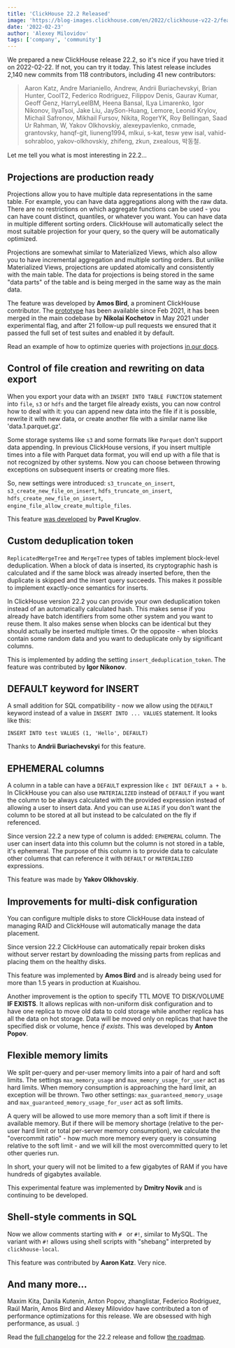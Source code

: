 ```yaml
---
title: 'ClickHouse 22.2 Released'
image: 'https://blog-images.clickhouse.com/en/2022/clickhouse-v22-2/featured.jpg'
date: '2022-02-23'
author: 'Alexey Milovidov'
tags: ['company', 'community']
---
```


We prepared a new ClickHouse release 22.2, so it's nice if you have tried it on 2022-02-22. If not, you can try it today. This latest release includes 2,140 new commits from 118 contributors, including 41 new contributors:

> Aaron Katz, Andre Marianiello, Andrew, Andrii Buriachevskyi, Brian Hunter, CoolT2, Federico Rodriguez, Filippov Denis, Gaurav Kumar, Geoff Genz, HarryLeeIBM, Heena Bansal, ILya Limarenko, Igor Nikonov, IlyaTsoi, Jake Liu, JaySon-Huang, Lemore, Leonid Krylov, Michail Safronov, Mikhail Fursov, Nikita, RogerYK, Roy Bellingan, Saad Ur Rahman, W, Yakov Olkhovskiy, alexeypavlenko, cnmade, grantovsky, hanqf-git, liuneng1994, mlkui, s-kat, tesw yew isal, vahid-sohrabloo, yakov-olkhovskiy, zhifeng, zkun, zxealous, 박동철.

Let me tell you what is most interesting in 22.2...

## Projections are production ready

Projections allow you to have multiple data representations in the same table. For example, you can have data aggregations along with the raw data. There are no restrictions on which aggregate functions can be used - you can have count distinct, quantiles, or whatever you want. You can have data in multiple different sorting orders. ClickHouse will automatically select the most suitable projection for your query, so the query will be automatically optimized.

Projections are somewhat similar to Materialized Views, which also allow you to have incremental aggregation and multiple sorting orders. But unlike Materialized Views, projections are updated atomically and consistently with the main table. The data for projections is being stored in the same "data parts" of the table and is being merged in the same way as the main data.

The feature was developed by **Amos Bird**, a prominent ClickHouse contributor. The [prototype](https://github.com/ClickHouse/ClickHouse/pull/20202) has been available since Feb 2021, it has been merged in the main codebase by **Nikolai Kochetov** in May 2021 under experimental flag, and after 21 follow-up pull requests we ensured that it passed the full set of test suites and enabled it by default.

Read an example of how to optimize queries with projections [in our docs](https://clickhouse.com/docs/en/getting-started/example-datasets/uk-price-paid/#speedup-with-projections).

## Control of file creation and rewriting on data export

When you export your data with an `INSERT INTO TABLE FUNCTION` statement into `file`, `s3` or `hdfs` and the target file already exists, you can now control how to deal with it: you can append new data into the file if it is possible, rewrite it with new data, or create another file with a similar name like 'data.1.parquet.gz'. 

Some storage systems like `s3` and some formats like `Parquet` don't support data appending. In previous ClickHouse versions, if you insert multiple times into a file with Parquet data format, you will end up with a file that is not recognized by other systems. Now you can choose between throwing exceptions on subsequent inserts or creating more files.

So, new settings were introduced: `s3_truncate_on_insert`, `s3_create_new_file_on_insert`, `hdfs_truncate_on_insert`, `hdfs_create_new_file_on_insert`, `engine_file_allow_create_multiple_files`.

This feature [was developed](https://github.com/ClickHouse/ClickHouse/pull/33302) by **Pavel Kruglov**.

## Custom deduplication token

`ReplicatedMergeTree` and `MergeTree` types of tables implement block-level deduplication. When a block of data is inserted, its cryptographic hash is calculated and if the same block was already inserted before, then the duplicate is skipped and the insert query succeeds. This makes it possible to implement exactly-once semantics for inserts.

In ClickHouse version 22.2 you can provide your own deduplication token instead of an automatically calculated hash. This makes sense if you already have batch identifiers from some other system and you want to reuse them. It also makes sense when blocks can be identical but they should actually be inserted multiple times. Or the opposite - when blocks contain some random data and you want to deduplicate only by significant columns.

This is implemented by adding the setting `insert_deduplication_token`. The feature was contributed by **Igor Nikonov**. 

## DEFAULT keyword for INSERT

A small addition for SQL compatibility - now we allow using the `DEFAULT` keyword instead of a value in `INSERT INTO ... VALUES` statement. It looks like this: 

`INSERT INTO test VALUES (1, 'Hello', DEFAULT)`

Thanks to **Andrii Buriachevskyi** for this feature. 

## EPHEMERAL columns

A column in a table can have a `DEFAULT` expression like `c INT DEFAULT a + b`. In ClickHouse you can also use `MATERIALIZED` instead of `DEFAULT` if you want the column to be always calculated with the provided expression instead of allowing a user to insert data. And you can use `ALIAS` if you don't want the column to be stored at all but instead to be calculated on the fly if referenced.

Since version 22.2 a new type of column is added: `EPHEMERAL` column. The user can insert data into this column but the column is not stored in a table, it's ephemeral. The purpose of this column is to provide data to calculate other columns that can reference it with `DEFAULT` or `MATERIALIZED` expressions.

This feature was made by **Yakov Olkhovskiy**.

## Improvements for multi-disk configuration

You can configure multiple disks to store ClickHouse data instead of managing RAID and ClickHouse will automatically manage the data placement.

Since version 22.2 ClickHouse can automatically repair broken disks without server restart by downloading the missing parts from replicas and placing them on the healthy disks.

This feature was implemented by **Amos Bird** and is already being used for more than 1.5 years in production at Kuaishou.

Another improvement is the option to specify TTL MOVE TO DISK/VOLUME **IF EXISTS**. It allows replicas with non-uniform disk configuration and to have one replica to move old data to cold storage while another replica has all the data on hot storage. Data will be moved only on replicas that have the specified disk or volume, hence *if exists*. This was developed by **Anton Popov**.

## Flexible memory limits

We split per-query and per-user memory limits into a pair of hard and soft limits. The settings `max_memory_usage` and `max_memory_usage_for_user` act as hard limits. When memory consumption is approaching the hard limit, an exception will be thrown. Two other settings: `max_guaranteed_memory_usage` and `max_guaranteed_memory_usage_for_user` act as soft limits.

A query will be allowed to use more memory than a soft limit if there is available memory. But if there will be memory shortage (relative to the per-user hard limit or total per-server memory consumption), we calculate the "overcommit ratio" - how much more memory every query is consuming relative to the soft limit - and we will kill the most overcommitted query to let other queries run.
 
In short, your query will not be limited to a few gigabytes of RAM if you have hundreds of gigabytes available.

This experimental feature was implemented by **Dmitry Novik** and is continuing to be developed.

## Shell-style comments in SQL

Now we allow comments starting with `# ` or `#!`, similar to MySQL. The variant with `#!` allows using shell scripts with "shebang" interpreted by `clickhouse-local`.

This feature was contributed by **Aaron Katz**. Very nice.  


## And many more...

Maxim Kita, Danila Kutenin, Anton Popov, zhanglistar, Federico Rodriguez, Raúl Marín, Amos Bird and Alexey Milovidov have contributed a ton of performance optimizations for this release. We are obsessed with high performance, as usual. :)

Read the [full changelog](https://github.com/ClickHouse/ClickHouse/blob/master/CHANGELOG.md) for the 22.2 release and follow [the roadmap](https://github.com/ClickHouse/ClickHouse/issues/32513).
